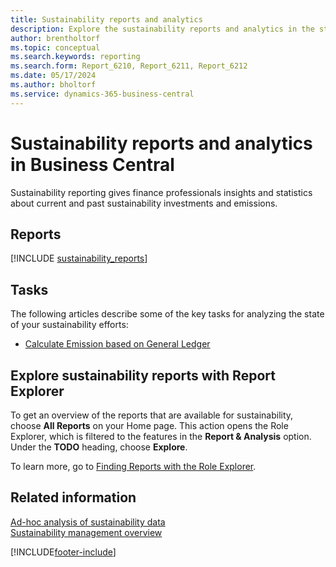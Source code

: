 ```yaml
---
title: Sustainability reports and analytics
description: Explore the sustainability reports and analytics in the standard version of Business Central.
author: brentholtorf
ms.topic: conceptual
ms.search.keywords: reporting
ms.search.form: Report_6210, Report_6211, Report_6212
ms.date: 05/17/2024
ms.author: bholtorf
ms.service: dynamics-365-business-central
---
```


# Sustainability reports and analytics in Business Central

Sustainability reporting gives finance professionals insights and statistics about current and past sustainability investments and emissions.  

## Reports

[!INCLUDE [sustainability_reports](includes/sustainability-reports-include.md)]

## Tasks

The following articles describe some of the key tasks for analyzing the state of your sustainability efforts:

* [Calculate Emission based on General Ledger](finance-sustainability-journal.md)

## Explore sustainability reports with Report Explorer

To get an overview of the reports that are available for sustainability, choose **All Reports** on your Home page. This action opens the Role Explorer, which is filtered to the features in the **Report & Analysis** option. Under the **TODO** heading, choose **Explore**.

<!--There isn't an image file for this.

:::image type="content" source="media/report-explorer-sustainability.png" alt-text="Example of sustainability reports on the finance role center." lightbox="media/report-explorer-sustainability.png":::-->

To learn more, go to [Finding Reports with the Role Explorer](ui-role-explorer.md).

## Related information

[Ad-hoc analysis of sustainability data](ad-hoc-analysis-sustainability.md)   
[Sustainability management overview](finance-manage-sustainability.md)   

[!INCLUDE[footer-include](includes/footer-banner.md)]
